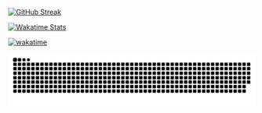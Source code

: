 [![GitHub Streak](https://streak-stats.sazanka.io/?user=iomz&theme=horizon&date_format=%5BY%20%5DM%20j)](https://git.io/streak-stats)

[![Wakatime Stats](https://github-readme-stats.vercel.app/api/wakatime?username=iomz&layout=compact&theme=tokyonight&hide_border=true)](https://wakatime.com/@iomz)

<!-- [![Most Used Languages](https://github-readme-stats.vercel.app/api/top-langs/?username=iomz&hide_border=true&theme=tokyonight&langs_count=5&hide=c,css,html,java,javascript,makefile,matlab,shell,tex,ruby)](https://github.com/anuraghazra/github-readme-stats) -->

[![wakatime](https://wakatime.com/badge/user/d6d4d496-bd86-42c2-b1f2-a178b6f0f3f6.svg)](https://wakatime.com/@d6d4d496-bd86-42c2-b1f2-a178b6f0f3f6)

<picture>
  <source media="(prefers-color-scheme: dark)" srcset="https://raw.githubusercontent.com/iomz/iomz/refs/heads/output/github-snake-dark.svg" />
  <source media="(prefers-color-scheme: light)" srcset="https://raw.githubusercontent.com/iomz/iomz/refs/heads/output/ocean.gif" />
  <img alt="github-snake" src="https://raw.githubusercontent.com/iomz/iomz/refs/heads/output/github-snake.svg" />
</picture>
